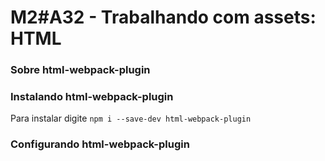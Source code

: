 # M2#A32 - Trabalhando com assets: HTML

### Sobre html-webpack-plugin


### Instalando html-webpack-plugin
Para instalar digite `npm i --save-dev html-webpack-plugin`

### Configurando html-webpack-plugin